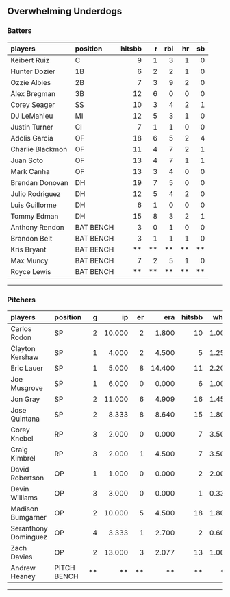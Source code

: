 ## Overwhelming Underdogs

### Batters

 
|players          |position  | hitsbb|  r| rbi| hr| sb| 
|:----------------|:---------|------:|--:|---:|--:|--:| 
|Keibert Ruiz     |C         |      9|  1|   3|  1|  0| 
|Hunter Dozier    |1B        |      6|  2|   2|  1|  0| 
|Ozzie Albies     |2B        |      7|  3|   9|  2|  0| 
|Alex Bregman     |3B        |     12|  6|   0|  0|  0| 
|Corey Seager     |SS        |     10|  3|   4|  2|  1| 
|DJ LeMahieu      |MI        |     12|  5|   3|  1|  0| 
|Justin Turner    |CI        |      7|  1|   1|  0|  0| 
|Adolis Garcia    |OF        |     18|  6|   5|  2|  4| 
|Charlie Blackmon |OF        |     11|  4|   7|  2|  1| 
|Juan Soto        |OF        |     13|  4|   7|  1|  1| 
|Mark Canha       |OF        |     13|  3|   4|  0|  0| 
|Brendan Donovan  |DH        |     19|  7|   5|  0|  0| 
|Julio Rodriguez  |DH        |     12|  5|   4|  2|  0| 
|Luis Guillorme   |DH        |      6|  1|   0|  0|  0| 
|Tommy Edman      |DH        |     15|  8|   3|  2|  1| 
|Anthony Rendon   |BAT BENCH |      3|  0|   1|  0|  0| 
|Brandon Belt     |BAT BENCH |      3|  1|   1|  1|  0| 
|Kris Bryant      |BAT BENCH |     **| **|  **| **| **| 
|Max Muncy        |BAT BENCH |      7|  2|   5|  1|  0| 
|Royce Lewis      |BAT BENCH |     **| **|  **| **| **| 

* * *

### Pitchers

 
|players              |position    |  g|     ip| er|    era| hitsbb|  whip| so|  w| sv| 
|:--------------------|:-----------|--:|------:|--:|------:|------:|-----:|--:|--:|--:| 
|Carlos Rodon         |SP          |  2| 10.000|  2|  1.800|     10| 1.000| 13|  1|  0| 
|Clayton Kershaw      |SP          |  1|  4.000|  2|  4.500|      5| 1.250|  4|  0|  0| 
|Eric Lauer           |SP          |  1|  5.000|  8| 14.400|     11| 2.200|  2|  0|  0| 
|Joe Musgrove         |SP          |  1|  6.000|  0|  0.000|      6| 1.000|  8|  1|  0| 
|Jon Gray             |SP          |  2| 11.000|  6|  4.909|     16| 1.455| 13|  0|  0| 
|Jose Quintana        |SP          |  2|  8.333|  8|  8.640|     15| 1.800|  9|  0|  0| 
|Corey Knebel         |RP          |  3|  2.000|  0|  0.000|      7| 3.500|  2|  0|  2| 
|Craig Kimbrel        |RP          |  3|  2.000|  1|  4.500|      7| 3.500|  6|  0|  1| 
|David Robertson      |OP          |  1|  1.000|  0|  0.000|      2| 2.000|  2|  0|  0| 
|Devin Williams       |OP          |  3|  3.000|  0|  0.000|      1| 0.333|  1|  0|  0| 
|Madison Bumgarner    |OP          |  2| 10.000|  5|  4.500|     18| 1.800|  8|  0|  0| 
|Seranthony Dominguez |OP          |  4|  3.333|  1|  2.700|      2| 0.600|  6|  2|  0| 
|Zach Davies          |OP          |  2| 13.000|  3|  2.077|     13| 1.000| 14|  0|  0| 
|Andrew Heaney        |PITCH BENCH | **|     **| **|     **|     **|    **| **| **| **| 


* * *


